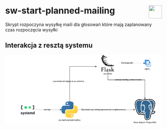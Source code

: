 # sw-start-planned-mailing <img src="../static/logo-with-embedded-font/logo-simple.png" align="right" height="42px" width="42px">

Skrypt rozpoczyna wysyłkę maili dla głosowań które mają zaplanowany czas rozpoczęcia wysyłki

## Interakcja z resztą systemu

![](.images/interaction-diagram.png)
